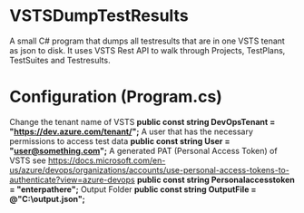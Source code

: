 # VSTSDumpTestResults
A small C# program that dumps all testresults that are in one VSTS tenant as json to disk.
It uses VSTS Rest API to walk through Projects, TestPlans, TestSuites and Testresults.

# Configuration (Program.cs)
Change the tenant name of VSTS
**public const string DevOpsTenant = "https://dev.azure.com/tenant/";**
A user that has the necessary permissions to access test data
**public const string User = "user@something.com";**
A generated PAT (Personal Access Token) of VSTS see https://docs.microsoft.com/en-us/azure/devops/organizations/accounts/use-personal-access-tokens-to-authenticate?view=azure-devops
**public const string Personalaccesstoken = "enterpathere";**
Output Folder
**public const string OutputFile = @"C:\output.json";**
